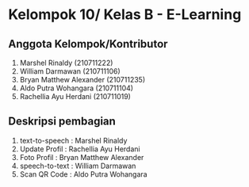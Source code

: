 # Kelompok 10/ Kelas B - E-Learning

## Anggota Kelompok/Kontributor
1. Marshel Rinaldy (210711222)
2. William Darmawan (210711106)
3. Bryan Matthew Alexander (210711235)
4. Aldo Putra Wohangara (210711104)
5. Rachellia Ayu Herdani (210711019)

## Deskripsi pembagian
1. text-to-speech : Marshel Rinaldy
2. Update Profil : Rachellia Ayu Herdani
3. Foto Profil : Bryan Matthew Alexander
4. speech-to-text : William Darmawan
5. Scan QR Code : Aldo Putra Wohangara
